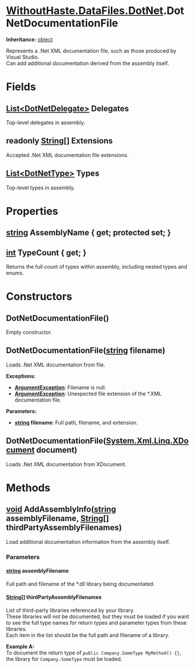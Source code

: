 # [WithoutHaste.DataFiles.DotNet](TableOfContents.WithoutHaste.DataFiles.DotNet.md).DotNetDocumentationFile

**Inheritance:** [object](https://docs.microsoft.com/en-us/dotnet/api/system.object)  

Represents a .Net XML documentation file, such as those produced by Visual Studio.  
Can add additional documentation derived from the assembly itself.  

# Fields

## [List&lt;DotNetDelegate&gt;](https://docs.microsoft.com/en-us/dotnet/api/system.collections.generic.list-1) Delegates

Top-level delegates in assembly.  

## readonly [String[]](https://docs.microsoft.com/en-us/dotnet/api/system.array) Extensions

Accepted .Net XML documentation file extensions.  

## [List&lt;DotNetType&gt;](https://docs.microsoft.com/en-us/dotnet/api/system.collections.generic.list-1) Types

Top-level types in assembly.  

# Properties

## [string](https://docs.microsoft.com/en-us/dotnet/api/system.string) AssemblyName { get; protected set; }

## [int](https://docs.microsoft.com/en-us/dotnet/api/system.int32) TypeCount { get; }

Returns the full count of types within assembly, including nested types and enums.  

# Constructors

## DotNetDocumentationFile()

Empty constructor.  

## DotNetDocumentationFile([string](https://docs.microsoft.com/en-us/dotnet/api/system.string) filename)

Loads .Net XML documentation from file.  

**Exceptions:**  
* **[ArgumentException](https://docs.microsoft.com/en-us/dotnet/api/system.argumentexception)**: Filename is null.  
* **[ArgumentException](https://docs.microsoft.com/en-us/dotnet/api/system.argumentexception)**: Unexpected file extension of the *.XML documentation file.  

**Parameters:**  
* **[string](https://docs.microsoft.com/en-us/dotnet/api/system.string) filename**: Full path, filename, and extension.  

## DotNetDocumentationFile([System.Xml.Linq.XDocument](https://docs.microsoft.com/en-us/dotnet/api/system.xml.linq.xdocument) document)

Loads .Net XML documentation from XDocument.  

# Methods

## [void](https://docs.microsoft.com/en-us/dotnet/api/system.void) AddAssemblyInfo([string](https://docs.microsoft.com/en-us/dotnet/api/system.string) assemblyFilename, [String[]](https://docs.microsoft.com/en-us/dotnet/api/system.array) thirdPartyAssemblyFilenames)

Load additional documentation information from the assembly itself.  

### Parameters

#### [string](https://docs.microsoft.com/en-us/dotnet/api/system.string) assemblyFilename

Full path and filename of the *.dll library being documentated.  

#### [String[]](https://docs.microsoft.com/en-us/dotnet/api/system.array) thirdPartyAssemblyFilenames

List of third-party libraries referenced by your library.  
These libraries will not be documented, but they must be loaded if you want to see the full type names for return types and parameter types from these libraries.  
Each item in the list should be the full path and filename of a library.  

**Example A:**  
To document the return type of `public Company.SomeType MyMethod() {}`, the library for `Company.SomeType` must be loaded.  

